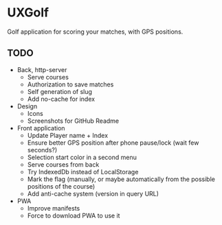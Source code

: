 # UXGolf

Golf application for scoring your matches, with GPS positions.

## TODO

- Back, http-server
  - Serve courses
  - Authorization to save matches
  - Self generation of slug
  - Add no-cache for index
- Design
  - Icons
  - Screenshots for GitHub Readme
- Front application
  - Update Player name + Index
  - Ensure better GPS position after phone pause/lock (wait few seconds?)
  - Selection start color in a second menu
  - Serve courses from back
  - Try IndexedDb instead of LocalStorage
  - Mark the flag (manually, or maybe automatically from the possible positions of the course)
  - Add anti-cache system (version in query URL)
- PWA
  - Improve manifests
  - Force to download PWA to use it
